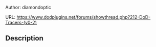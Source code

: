 Author: diamondoptic

URL: https://www.dodplugins.net/forums/showthread.php?212-DoD-Tracers-(v0-2)

## Description

